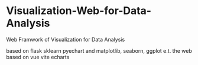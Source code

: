 # Visualization-Web-for-Data-Analysis
Web Framwork of Visualization for Data Analysis

based on flask sklearn pyechart and matplotlib, seaborn, ggplot e.t.
the web based on vue vite echarts
